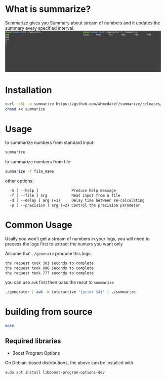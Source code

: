 # What is summarize?
Summarize gives you Summary about stream of numbers and it updates the summary every specified interval.
![example.gif](example.gif)

# Installation
```bash
curl -sSL -o summarize https://github.com/ahmedakef/summarize/releases/download/v1.0.0-alpha/summarize
chmod +x summarize
```
# Usage
to summarize numbers from standard input:
```bash
summarize
```

to summarize numbers from file:
```bash
summarize -f file_name
```

other options:
```
  -h [ --help ]               Produce help message
  -f [ --file ] arg           Read input from a file
  -d [ --delay ] arg (=1)     Delay time between re-calculating
  -p [ --precision ] arg (=2) Control the precision parameter
```

# Common Usage
Usally you won't get a stream of numbers in your logs, you will need to precess the logs first to extract the numers you want only

Assume that `./generate` produce this logs:
```
the request took 383 seconds to complete
the request took 886 seconds to complete
the request took 777 seconds to complete
```
you can use `awk` first then pass the resut to `summarize`
```bash
./generator | awk -W interactive '{print $4}' | ./summarize
```

# building from source
```bash
make
```
## Required libraries
* Boost Program Options

On Debian-based distributions, the above can be installed with

```
sudo apt install libboost-program-options-dev